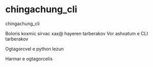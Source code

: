 # chingachung_cli
chingachung_cli

Boloris koxmic sirvac xax@ hayeren tarberakov 
Vor ashxatum e CLI tarberakov

Ogtagorcvel e python  lezun 


Harmar e ogtagorcelis
